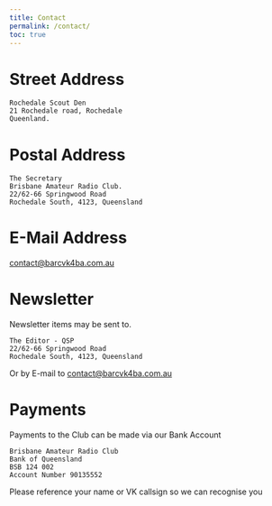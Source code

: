 ```yaml
---
title: Contact
permalink: /contact/
toc: true
---
```


# Street Address

```
Rochedale Scout Den
21 Rochedale road, Rochedale
Queenland.
```

# Postal Address

```
The Secretary
Brisbane Amateur Radio Club.
22/62-66 Springwood Road
Rochedale South, 4123, Queensland
```

# E-Mail Address

[contact@barcvk4ba.com.au](mailto:contact@barcvk4ba.com.au)

# Newsletter

Newsletter items may be sent to.

```
The Editor - QSP
22/62-66 Springwood Road
Rochedale South, 4123, Queensland
```

Or by E-mail to [contact@barcvk4ba.com.au](mailto:contact@barcvk4ba.com.au)

# Payments

Payments to the Club can be made via our Bank Account

```
Brisbane Amateur Radio Club
Bank of Queensland
BSB 124 002
Account Number 90135552
```

Please reference your name or VK callsign so we can recognise you
